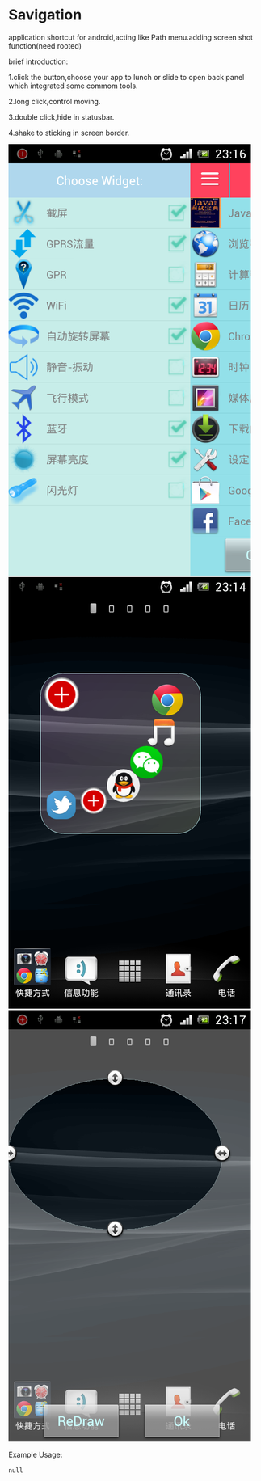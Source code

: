 Savigation
====================
application shortcut for android,acting like Path menu.adding screen shot function(need rooted)



brief introduction:

1.click the button,choose your app to lunch or slide to open back panel which integrated some commom tools.

2.long click,control moving.

3.double click,hide in statusbar. 

4.shake to sticking in screen border.

![MainView Example](https://github.com/tochange/Savigation/blob/master/device-2014-04-11-033235.png)
![APP Example](https://github.com/tochange/Savigation/blob/master/device-2014-04-11-033028.png)
![Screenshot Example](https://github.com/tochange/Savigation/blob/master/device-2014-04-11-033346.png)

Example Usage:
```
null
```
